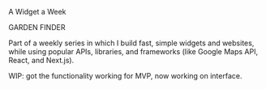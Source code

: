 A Widget a Week

GARDEN FINDER

Part of a weekly series in which I build fast, simple widgets and websites, while using popular APIs, libraries, and frameworks (like Google Maps API, React, and Next.js).

WIP: got the functionality working for MVP, now working on interface.